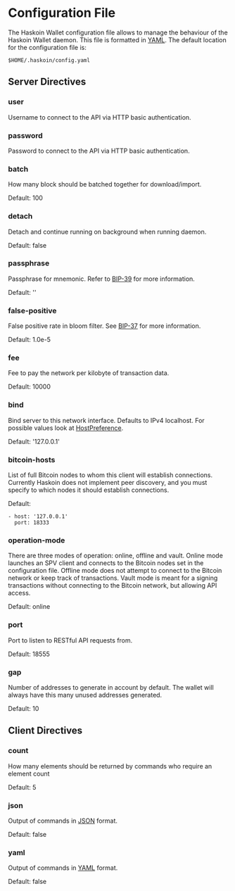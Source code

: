 # Configuration File

The Haskoin Wallet configuration file allows to manage the behaviour of the
Haskoin Wallet daemon.  This file is formatted in [YAML](www.yaml.org).  The
default location for the configuration file is:

    $HOME/.haskoin/config.yaml



## Server Directives

### user

Username to connect to the API via HTTP basic authentication.

### password

Password to connect to the API via HTTP basic authentication.

### batch

How many block should be batched together for download/import.

Default: 100

### detach

Detach and continue running on background when running daemon.

Default: false

### passphrase

Passphrase for mnemonic.  Refer to [BIP-39](http://goo.gl/3JvOdI) for more
information.

Default: ''

### false-positive

False positive rate in bloom filter. See [BIP-37](http://goo.gl/hzXCtC) for
more information.

Default: 1.0e-5

### fee

Fee to pay the network per kilobyte of transaction data.

Default: 10000

### bind

Bind server to this network interface.  Defaults to IPv4 localhost.  For
possible values look at [HostPreference](http://goo.gl/UA5dX5).

Default: '127.0.0.1'

### bitcoin-hosts

List of full Bitcoin nodes to whom this client will establish connections.
Currently Haskoin does not implement peer discovery, and you must specify to
which nodes it should establish connections.

Default:

    - host: '127.0.0.1'
      port: 18333

### operation-mode

There are three modes of operation: online, offline and vault.  Online mode 
launches an SPV client and connects to the Bitcoin nodes set in the
configuration file.  Offline mode does not attempt to connect
to the Bitcoin network or keep track of transactions.  Vault mode is meant
for a signing transactions without connecting to the Bitcoin network, but
allowing API access.

Default: online

### port

Port to listen to RESTful API requests from.

Default: 18555

### gap

Number of addresses to generate in account by default.  The wallet will always
have this many unused addresses generated.

Default: 10



## Client Directives

### count

How many elements should be returned by commands who require an element count

Default: 5

### json

Output of commands in [JSON](www.json.org) format.

Default: false

### yaml

Output of commands in [YAML](www.yaml.org) format.

Default: false
